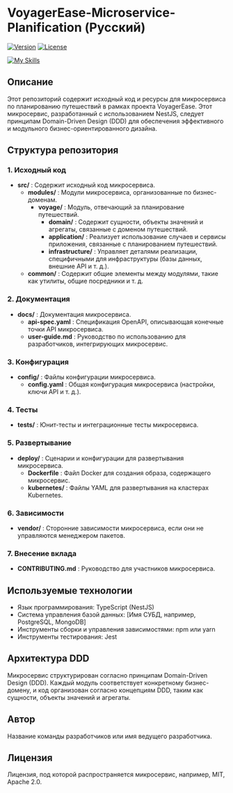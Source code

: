 # VoyagerEase-Microservice-Planification (Русский)

[![Version](https://img.shields.io/badge/version-1.0.0-blue.svg)](https://github.com/voyagerease/microservice-planification)
[![License](https://img.shields.io/badge/license-MIT-green.svg)](https://opensource.org/licenses/MIT)

[![My Skills](https://skillicons.dev/icons?i=nestjs,typescript&perline=4)](https://skillicons.dev)

## Описание

Этот репозиторий содержит исходный код и ресурсы для микросервиса по планированию путешествий в рамках проекта VoyagerEase. Этот микросервис, разработанный с использованием NestJS, следует принципам Domain-Driven Design (DDD) для обеспечения эффективного и модульного бизнес-ориентированного дизайна.

## Структура репозитория

### 1. Исходный код

- **src/** : Содержит исходный код микросервиса.
  - **modules/** : Модули микросервиса, организованные по бизнес-доменам.
    - **voyage/** : Модуль, отвечающий за планирование путешествий.
      - **domain/** : Содержит сущности, объекты значений и агрегаты, связанные с доменом путешествий.
      - **application/** : Реализует использование случаев и сервисы приложения, связанные с планированием путешествий.
      - **infrastructure/** : Управляет деталями реализации, специфичными для инфраструктуры (базы данных, внешние API и т. д.).
  - **common/** : Содержит общие элементы между модулями, такие как утилиты, общие посредники и т. д.

### 2. Документация

- **docs/** : Документация микросервиса.
  - **api-spec.yaml** : Спецификация OpenAPI, описывающая конечные точки API микросервиса.
  - **user-guide.md** : Руководство по использованию для разработчиков, интегрирующих микросервис.

### 3. Конфигурация

- **config/** : Файлы конфигурации микросервиса.
  - **config.yaml** : Общая конфигурация микросервиса (настройки, ключи API и т. д.).

### 4. Тесты

- **tests/** : Юнит-тесты и интеграционные тесты микросервиса.

### 5. Развертывание

- **deploy/** : Сценарии и конфигурации для развертывания микросервиса.
  - **Dockerfile** : Файл Docker для создания образа, содержащего микросервис.
  - **kubernetes/** : Файлы YAML для развертывания на кластерах Kubernetes.

### 6. Зависимости

- **vendor/** : Сторонние зависимости микросервиса, если они не управляются менеджером пакетов.

### 7. Внесение вклада

- **CONTRIBUTING.md** : Руководство для участников микросервиса.

## Используемые технологии

- Язык программирования: TypeScript (NestJS)
- Система управления базой данных: [Имя СУБД, например, PostgreSQL, MongoDB]
- Инструменты сборки и управления зависимостями: npm или yarn
- Инструменты тестирования: Jest

## Архитектура DDD

Микросервис структурирован согласно принципам Domain-Driven Design (DDD). Каждый модуль соответствует конкретному бизнес-домену, и код организован согласно концепциям DDD, таким как сущности, объекты значений и агрегаты.

## Автор

Название команды разработчиков или имя ведущего разработчика.

## Лицензия

Лицензия, под которой распространяется микросервис, например, MIT, Apache 2.0.
